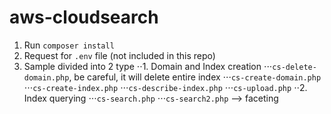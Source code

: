 # aws-cloudsearch

1. Run `composer install`
2. Request for `.env` file (not included in this repo)
3. Sample divided into 2 type
⋅⋅1. Domain and Index creation
⋅⋅⋅`cs-delete-domain.php`, be careful, it will delete entire index
⋅⋅⋅`cs-create-domain.php`
⋅⋅⋅`cs-create-index.php`
⋅⋅⋅`cs-describe-index.php`
⋅⋅⋅`cs-upload.php`
⋅⋅2. Index querying
⋅⋅⋅`cs-search.php`
⋅⋅⋅`cs-search2.php` --> faceting